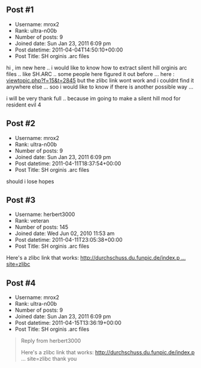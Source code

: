 ## Post #1
- Username: mrox2
- Rank: ultra-n00b
- Number of posts: 9
- Joined date: Sun Jan 23, 2011 6:09 pm
- Post datetime: 2011-04-04T14:50:10+00:00
- Post Title: SH orginis .arc files

hi , 
im new here .. i would like to know how to extract silent hill orginis arc files .. like SH.ARC .. some people here figured it out before ...
here : [viewtopic.php?f=15&t=2845](http://forum.xentax.com/viewtopic.php?f=15&t=2845)
but the zlibc link wont work and i couldnt find it anywhere else ...
soo i would like to know if there is another possible way ...   

i will be very thank full .. because im going to make a silent hill mod for resident evil 4
## Post #2
- Username: mrox2
- Rank: ultra-n00b
- Number of posts: 9
- Joined date: Sun Jan 23, 2011 6:09 pm
- Post datetime: 2011-04-11T18:37:54+00:00
- Post Title: SH orginis .arc files

should i lose hopes
## Post #3
- Username: herbert3000
- Rank: veteran
- Number of posts: 145
- Joined date: Wed Jun 02, 2010 11:53 am
- Post datetime: 2011-04-11T23:05:38+00:00
- Post Title: SH orginis .arc files

Here's a zlibc link that works:
[http://durchschuss.du.funpic.de/index.p ... site=zlibc](http://durchschuss.du.funpic.de/index.php?cat=progs&site=zlibc)
## Post #4
- Username: mrox2
- Rank: ultra-n00b
- Number of posts: 9
- Joined date: Sun Jan 23, 2011 6:09 pm
- Post datetime: 2011-04-15T13:36:19+00:00
- Post Title: SH orginis .arc files

> Reply from herbert3000
>
> Here's a zlibc link that works:
http://durchschuss.du.funpic.de/index.p ... site=zlibc
thank you
